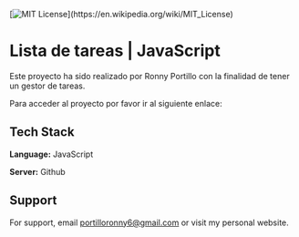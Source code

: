 [![MIT License](https://img.shields.io/apm/l/atomic-design-ui.svg?)](https://en.wikipedia.org/wiki/MIT_License)

# Lista de tareas | JavaScript

Este proyecto ha sido realizado por Ronny Portillo con la finalidad de tener un gestor de tareas.

Para acceder al proyecto por favor ir al siguiente enlace:

## Tech Stack

**Language:** JavaScript

**Server:** Github

## Support

For support, email portilloronny6@gmail.com or visit my personal website.
